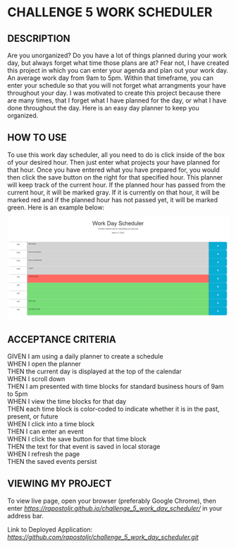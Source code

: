 # CHALLENGE 5 WORK SCHEDULER

## DESCRIPTION
Are you unorganized? Do you have a lot of things planned during your work day, but always forget what time those plans are at? Fear not, I have created this project in which you can enter your agenda and plan out your work day. An average work day from 9am to 5pm. Within that timeframe, you can enter your schedule so that you will not forget what arrangments your have throughout your day. I was motivated to create this project because there are many times, that I forget what I have planned for the day, or what I have done throughout the day. Here is an easy day planner to keep you organized.

## HOW TO USE
To use this work day scheduler, all you need to do is click inside of the box of your desired hour. Then just enter what projects your have planned for that hour. Once you have entered what you have prepared for, you would then click the save button on the right for that specified hour. This planner will keep track of the current hour. If the planned hour has passed from the current hour, it will be marked gray. If it is currently on that hour, it will be marked red and if the planned hour has not passed yet, it will be marked green. Here is an example below:

![alt text](./Assets/images/workday_scheduler.jpg)

## ACCEPTANCE CRITERIA
GIVEN I am using a daily planner to create a schedule\
WHEN I open the planner\
THEN the current day is displayed at the top of the calendar\
WHEN I scroll down\
THEN I am presented with time blocks for standard business hours of 9am to 5pm\
WHEN I view the time blocks for that day\
THEN each time block is color-coded to indicate whether it is in the past, present, or future\
WHEN I click into a time block\
THEN I can enter an event\
WHEN I click the save button for that time block\
THEN the text for that event is saved in local storage\
WHEN I refresh the page\
THEN the saved events persist

## VIEWING MY PROJECT
To view live page, open your browser (preferably Google Chrome), then enter <i>https://rapostoljr.github.io/challenge_5_work_day_scheduler/</i> in your address bar.

Link to Deployed Application: <i>https://github.com/rapostoljr/challenge_5_work_day_scheduler.git</i>